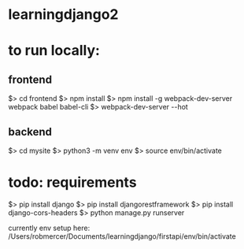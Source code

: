 # learningdjango2

# to run locally:
## frontend
$> cd frontend
$> npm install
$> npm install -g webpack-dev-server webpack babel babel-cli
$> webpack-dev-server --hot

## backend
$> cd mysite
$> python3 -m venv env
$> source env/bin/activate
# todo: requirements

$> pip install django
$> pip install djangorestframework
$> pip install django-cors-headers
$> python manage.py runserver

currently env setup here: /Users/robmercer/Documents/learningdjango/firstapi/env/bin/activate